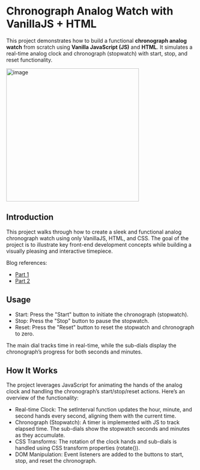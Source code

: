 # Chronograph Analog Watch with VanillaJS + HTML

This project demonstrates how to build a functional **chronograph analog watch** from scratch using **Vanilla JavaScript (JS)** and **HTML**. It simulates a real-time analog clock and chronograph (stopwatch) with start, stop, and reset functionality.

<img width="353" alt="image" src="https://github.com/user-attachments/assets/b417a4d0-c6b9-42d2-8dd2-f089b11be7c5">


## Introduction

This project walks through how to create a sleek and functional analog chronograph watch using only VanillaJS, HTML, and CSS. The goal of the project is to illustrate key front-end development concepts while building a visually pleasing and interactive timepiece.

Blog references:
- [Part 1](https://medium.com/@whoz_/lets-build-an-analog-chronograph-watch-with-vanillajs-html-pt-1-ef28ce9edf63)
- [Part 2](https://medium.com/@whoz_/lets-build-an-analog-chronograph-watch-with-vanillajs-html-pt-1-4db16d182983)

## Usage
- Start: Press the "Start" button to initiate the chronograph (stopwatch).
- Stop: Press the "Stop" button to pause the stopwatch.
- Reset: Press the "Reset" button to reset the stopwatch and chronograph to zero.

The main dial tracks time in real-time, while the sub-dials display the chronograph’s progress for both seconds and minutes.

## How It Works

The project leverages JavaScript for animating the hands of the analog clock and handling the chronograph’s start/stop/reset actions. Here’s an overview of the functionality:

- Real-time Clock: The setInterval function updates the hour, minute, and second hands every second, aligning them with the current time.
- Chronograph (Stopwatch): A timer is implemented with JS to track elapsed time. The sub-dials show the stopwatch seconds and minutes as they accumulate.
- CSS Transforms: The rotation of the clock hands and sub-dials is handled using CSS transform properties (rotate()).
- DOM Manipulation: Event listeners are added to the buttons to start, stop, and reset the chronograph.
